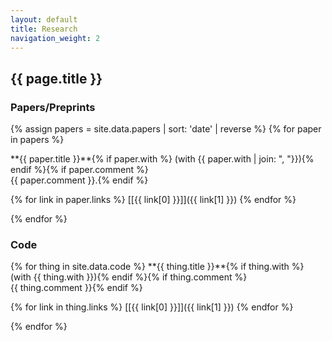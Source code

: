 ```yaml
---
layout: default
title: Research
navigation_weight: 2
---
```


## {{ page.title }}

### Papers/Preprints

{% assign papers = site.data.papers | sort: 'date' | reverse %}
{% for paper in papers %}
<div class="papers">
**{{ paper.title }}**{% if paper.with %} (with {{ paper.with | join: ", "}}){% endif %}{% if paper.comment %}<br/> {{ paper.comment }}.{% endif %}

{% for link in paper.links %} [\[{{ link[0] }}\]]({{ link[1] }}) {% endfor %}
</div>
{% endfor %}

### Code

<div class="papers">
{% for thing in site.data.code %}
**{{ thing.title }}**{% if thing.with %} (with {{ thing.with }}){% endif %}{% if thing.comment %}<br/> {{ thing.comment }}{% endif %}

{% for link in thing.links %} [\[{{ link[0] }}\]]({{ link[1] }}) {% endfor %}
</div>
{% endfor %}
